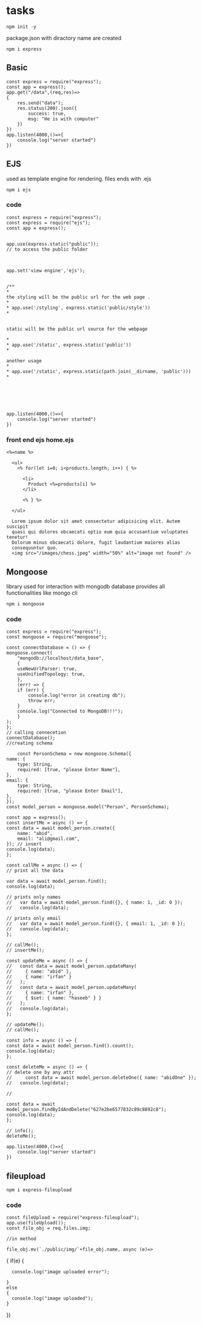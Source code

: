 # tasks
    npm init -y 

package.json with  diractory name are created

    npm i express      
## Basic
    const express = require("express");
    const app = express();
    app.get("/data",(req,res)=>
    {
        res.send("data");
        res.status(200).json({
            success: true,
            msg: "He is with computer"
        })
    })
    app.listen(4000,()=>{
        console.log("server started")
    })
## EJS
used as template engine for rendering.
files ends with .ejs

    npm i ejs


### code

    const express = require("express");
    const express = require("ejs");
    const app = express();

    
    app.use(express.static("public"));
    // to access the public folder



    app.set('view engine','ejs');
    
        
    /**
    *  
    the styling will be the public url for the web page .
    *  
    * app.use('/styling', express.static('public/style'))
    *
    

    static will be the public url source for the webpage
    
    *
    * app.use('/static', express.static('public'))
    *   
    
    another usage 
    *
    * app.use('/static', express.static(path.join(__dirname, 'public')))  
    * 
  





    app.listen(4000,()=>{
        console.log("server started")
    })


### front end ejs home.ejs

    <%=name %>

      <ul>
        <% for(let i=0; i<products.length; i++) { %>

          <li>
            Product <%=products[i] %>
          </li>

          <% } %>

      </ul>

      Lorem ipsum dolor sit amet consectetur adipisicing elit. Autem suscipit
      quasi qui dolores obcaecati optio eum quia accusantium voluptates tenetur!
      Dolorum minus obcaecati dolore, fugit laudantium maiores alias
      consequuntur quo.
      <img src="/images/chess.jpeg" width="50%" alt="image not found" />


## Mongoose 

library used for interaction with mongodb database 
provides all functionalities like mongo cli 

    npm i mongoose

### code 

    const express = require("express");
    const mongoose = require("mongoose");

    const connectDatabase = () => {
    mongoose.connect(
        "mongodb://localhost/data_base",
        {
        useNewUrlParser: true,
        useUnifiedTopology: true,
        },
        (err) => {
        if (err) {
            console.log("error in creating db");
            throw err;
        }
        console.log("Connected to MongoDB!!!");
        }
    );
    };
    // calling connecetion
    connectDatabase();
    //creating schema

        const PersonSchema = new mongoose.Schema({
    name: {
        type: String,
        required: [true, "please Enter Name"],
    },
    email: {
        type: String,
        required: [true, "please Enter Email"],
    },
    });
    const model_person = mongoose.model("Person", PersonSchema);

    const app = express();
    const insertMe = async () => {
    const data = await model_person.create({
        name: "abid",
        email: "ali@gmail.com",
    }); // insert
    console.log(data);
    };

    const callMe = async () => {
    // print all the data

    var data = await model_person.find();
    console.log(data);

    // prints only names
    //   var data = await model_person.find({}, { name: 1, _id: 0 });
    //   console.log(data);

    // prints only email
    //   var data = await model_person.find({}, { email: 1, _id: 0 });
    //   console.log(data);
    };

    // callMe();
    // insertMe();

    const updateMe = async () => {
    //   const data = await model_person.updateMany(
    //     { name: "abid" },
    //     { name: "irfan" }
    //   );
    //   const data = await model_person.updateMany(
    //     { name: "irfan" },
    //     { $set: { name: "haseeb" } }
    //   );
    //   console.log(data);
    };

    // updateMe();
    // callMe();

    const info = async () => {
    const data = await model_person.find().count();
    console.log(data);
    };

    const deleteMe = async () => {
    // delete one by any attr
    //     const data = await model_person.deleteOne({ name: "abidOne" });
    //   console.log(data);

    //

    const data = await model_person.findByIdAndDelete("627e2be6577832c89c8892c8");
    console.log(data);
    };

    // info();
    deleteMe();

    app.listen(4000,()=>{
        console.log("server started")
    })

## fileupload 
    npm i express-fileupload   

### code 
    const fileUpload = require("express-fileupload");
    app.use(fileUpload());
    const file_obj = req.files.img;

    //in method 

    file_obj.mv(`./public/img/`+file_obj.name, async (e)=>
  {
    if(e)
    {
     
      console.log("image uploaded error");
      
    }
    else
    {
      console.log("image uploaded");
    }
  })